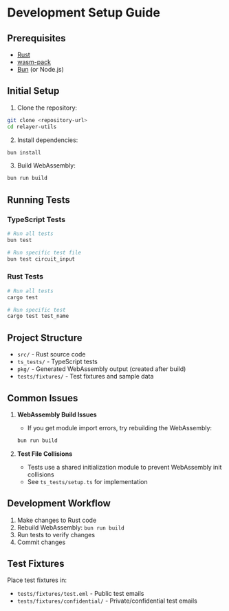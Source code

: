 # Development Setup Guide

## Prerequisites

- [Rust](https://rustup.rs/)
- [wasm-pack](https://rustwasm.github.io/wasm-pack/installer/)
- [Bun](https://bun.sh/) (or Node.js)

## Initial Setup

1. Clone the repository:
```bash
git clone <repository-url>
cd relayer-utils
```

2. Install dependencies:
```bash
bun install
```

3. Build WebAssembly:
```bash
bun run build
```

## Running Tests

### TypeScript Tests

```bash
# Run all tests
bun test

# Run specific test file
bun test circuit_input
```

### Rust Tests

```bash
# Run all tests
cargo test

# Run specific test
cargo test test_name
```

## Project Structure

- `src/` - Rust source code
- `ts_tests/` - TypeScript tests
- `pkg/` - Generated WebAssembly output (created after build)
- `tests/fixtures/` - Test fixtures and sample data

## Common Issues

1. **WebAssembly Build Issues**
   - If you get module import errors, try rebuilding the WebAssembly:
   ```bash
   bun run build
   ```

2. **Test File Collisions**
   - Tests use a shared initialization module to prevent WebAssembly init collisions
   - See `ts_tests/setup.ts` for implementation

## Development Workflow

1. Make changes to Rust code
2. Rebuild WebAssembly: `bun run build`
3. Run tests to verify changes
4. Commit changes

## Test Fixtures

Place test fixtures in:
- `tests/fixtures/test.eml` - Public test emails
- `tests/fixtures/confidential/` - Private/confidential test emails 
